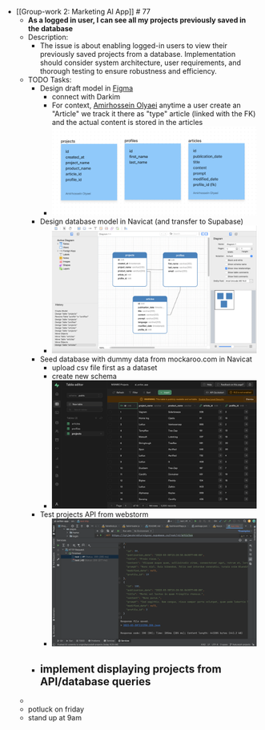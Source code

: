 - [[Group-work 2: Marketing AI App]] # 77
	- **As a logged in user, I can see all my projects previously saved in the database**
	- Description:
		- The issue is about enabling logged-in users to view their previously saved projects from a database. Implementation should consider system architecture, user requirements, and thorough testing to ensure robustness and efficiency.
	- TODO Tasks:
		- Design draft model in [Figma](https://www.figma.com/file/mDq6Oc71KJAspqes7aPDYW/Supabase?node-id=0-1&t=3MA8yyUPHeDRvuKn-0)
			- connect with Darkim
			- For context,  [Amirhossein Olyaei](https://www.figma.com/files/user/857409693651239481) anytime a user create an "Article" we track it there as "type" article (linked with the FK) and the actual  content is stored in the articles
			- ![Screenshot 2023-03-30 at 11.09.33 AM.png](../assets/Screenshot_2023-03-30_at_11.09.33_AM_1680189009266_0.png)
		- Design database model in Navicat (and transfer to Supabase)
			- ![Screenshot 2023-03-29 at 1.58.53 PM.png](../assets/Screenshot_2023-03-29_at_1.58.53_PM_1680189059191_0.png)
		- Seed database with dummy data from mockaroo.com in Navicat
			- upload csv file first as a dataset
			- create new schema
			- ![Screenshot 2023-03-30 at 10.42.03 AM.png](../assets/Screenshot_2023-03-30_at_10.42.03_AM_1680189089159_0.png)
		- Test projects API from webstorm
			- ![Screenshot 2023-03-30 at 11.33.08 AM.png](../assets/Screenshot_2023-03-30_at_11.33.08_AM_1680190416747_0.png)
		- implement displaying projects from API/database queries
			-
	-
	- potluck on friday
	- stand up at 9am